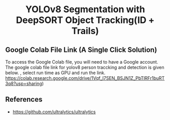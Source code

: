 <H1 align="center">
YOLOv8 Segmentation with DeepSORT Object Tracking(ID + Trails) </H1>

## Google Colab File Link (A Single Click Solution)
To access the Google Colab file, you will need to have a Google account. The google colab file link for yolov8 person traccking and  detection is given below.
, select run time as GPU and run the link. 
https://colab.research.google.com/drive/1Vqf_l7SEN_BSJN1Z_PbTlRFr1buRT3q8?usp=sharing)




## References
- https://github.com/ultralytics/ultralytics

